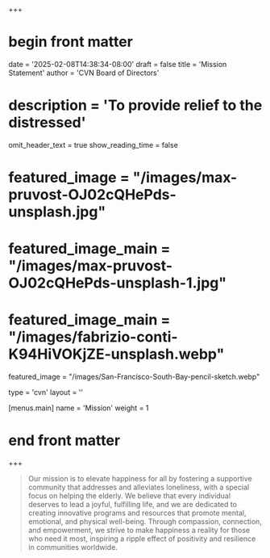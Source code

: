 +++
# begin front matter

date = '2025-02-08T14:38:34-08:00'
draft = false
title = 'Mission Statement'
author = 'CVN Board of Directors'
# description = 'To provide relief to the distressed'
omit_header_text =   true
show_reading_time = false

# featured_image = "/images/max-pruvost-OJ02cQHePds-unsplash.jpg"
# featured_image_main = "/images/max-pruvost-OJ02cQHePds-unsplash-1.jpg"
# featured_image_main = "/images/fabrizio-conti-K94HiVOKjZE-unsplash.webp"
featured_image = "/images/San-Francisco-South-Bay-pencil-sketch.webp"


type = 'cvn'
layout = ''

[menus.main]
  name = 'Mission'
  weight = 1

# end front matter
+++

<!-- ![SF Bay Pencil sketch](</images/San-Francisco-South-Bay-pencil-sketch.webp>) -->

> Our mission is to elevate happiness for all by fostering a supportive community that addresses and alleviates loneliness, with a special focus on helping the elderly. We believe that every individual deserves to lead a joyful, fulfilling life, and we are dedicated to creating innovative programs and resources that promote mental, emotional, and physical well-being. Through compassion, connection, and empowerment, we strive to make happiness a reality for those who need it most, inspiring a ripple effect of positivity and resilience in communities worldwide.